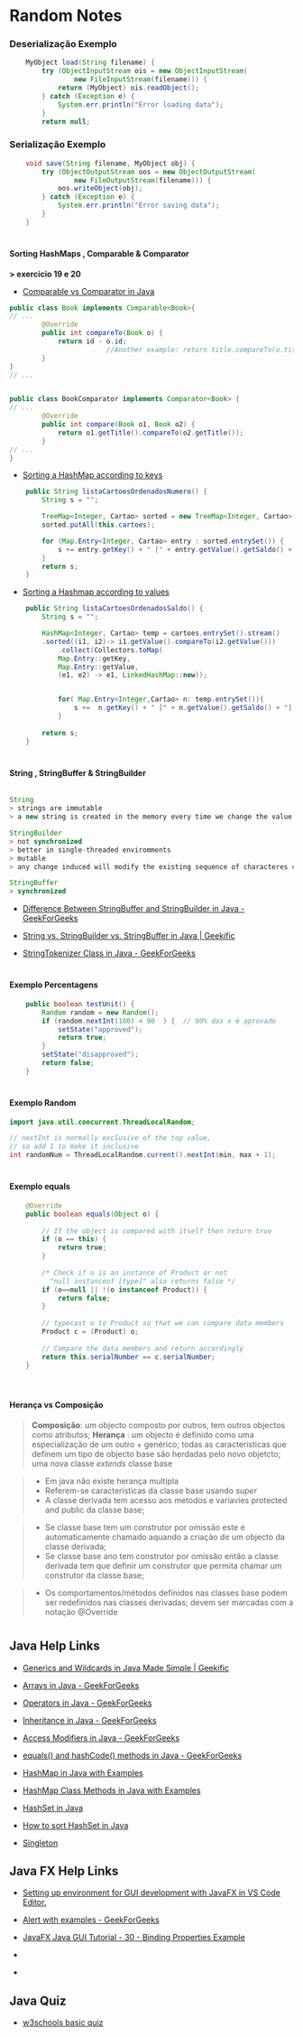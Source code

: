 # Random Notes 

### Deserialização Exemplo
``` java
    MyObject load(String filename) {
        try (ObjectInputStream ois = new ObjectInputStream(
                new FileInputStream(filename))) {
            return (MyObject) ois.readObject();
        } catch (Exception e) {
            System.err.println("Error loading data");
        }
        return null;
``` 

### Serialização Exemplo
``` java
    void save(String filename, MyObject obj) {
        try (ObjectOutputStream oos = new ObjectOutputStream(
                new FileOutputStream(filename))) {
            oos.writeObject(obj);
        } catch (Exception e) {
            System.err.println("Error saving data");
        }
    }
``` 


#

#### Sorting  HashMaps , Comparable & Comparator 
**> exercicio 19 e 20**

- [ Comparable vs Comparator in Java ](https://www.geeksforgeeks.org/comparable-vs-comparator-in-java/)

``` java
public class Book implements Comparable<Book>{
// ...
        @Override
        public int compareTo(Book o) {
            return id - o.id;
                        //Another example: return title.compareTo(o.title);
        }
}
// ...
``` 


``` java

public class BookComparator implements Comparator<Book> {
// ...
        @Override
        public int compare(Book o1, Book o2) {
            return o1.getTitle().compareTo(o2.getTitle());
        }
// ...
}
``` 

- [ Sorting a HashMap according to keys  ](https://www.geeksforgeeks.org/sorting-hashmap-according-key-value-java/)
``` java
    public String listaCartoesOrdenadosNumero() {
        String s = "";

        TreeMap<Integer, Cartao> sorted = new TreeMap<Integer, Cartao>();
        sorted.putAll(this.cartoes);

        for (Map.Entry<Integer, Cartao> entry : sorted.entrySet()) {
            s += entry.getKey() + " [" + entry.getValue().getSaldo() + "] \n";
        }
        return s;
    }
``` 


- [ Sorting a Hashmap according to values ](https://www.geeksforgeeks.org/sorting-a-hashmap-according-to-values/ )
``` java
    public String listaCartoesOrdenadosSaldo() {
        String s = "";

        HashMap<Integer, Cartao> temp = cartoes.entrySet().stream()
        .sorted((i1, i2)-> i1.getValue().compareTo(i2.getValue()))
            .collect(Collectors.toMap(
            Map.Entry::getKey,
            Map.Entry::getValue,
            (e1, e2) -> e1, LinkedHashMap::new));


            for( Map.Entry<Integer,Cartao> n: temp.entrySet()){
                s +=  n.getKey() + " [" + n.getValue().getSaldo() + "] \n";
            }
       
        return s;
    }
```

#

#### String , StringBuffer & StringBuilder 


``` java

String 
> strings are immutable
> a new string is created in the memory every time we change the value of the string

StringBuilder 
> not synchronized 
> better in single-threaded enviromments
> mutable
> any change induced will modify the existing sequence of characteres created in the memory 

StringBuffer
> synchronized 


``` 

 - [ Difference Between StringBuffer and StringBuilder in Java -  GeekForGeeks ](https://www.geeksforgeeks.org/difference-between-stringbuffer-and-stringbuilder-in-java/?ref=rp)

 - [ String vs. StringBuilder vs. StringBuffer in Java  | Geekific  ](https://www.youtube.com/watch?v=_drNcLWgUlE&ab_channel=Geekific)

  - [ StringTokenizer Class in Java  -  GeekForGeeks ]( https://www.geeksforgeeks.org/stringtokenizer-class-in-java/ )

#

#### Exemplo Percentagens 

``` java
    public boolean testUnit() {
        Random random = new Random();
        if (random.nextInt(100) < 90  ) {  // 90% das x é aprovado
            setState("approved");
            return true;
        }
        setState("disapproved");
        return false;
    }

``` 
#

#### Exemplo Random 
``` java
import java.util.concurrent.ThreadLocalRandom;

// nextInt is normally exclusive of the top value,
// so add 1 to make it inclusive
int randomNum = ThreadLocalRandom.current().nextInt(min, max + 1);
``` 


#

#### Exemplo equals

``` java
    @Override
    public boolean equals(Object o) {
 
        // If the object is compared with itself then return true 
        if (o == this) {
            return true;
        }
 
        /* Check if o is an instance of Product or not
          "null instanceof [type]" also returns false */
        if (o==null || !(o instanceof Product)) {
            return false;
        }
         
        // typecast o to Product so that we can compare data members
        Product c = (Product) o;
         
        // Compare the data members and return accordingly
        return this.serialNumber == c.serialNumber;
    }
  
  ``` 





#

  #### Herança vs Composição 

  > **Composição**: um objecto composto por outros, tem outros objectos como atributos;
  > **Herança** : um objecto é definido como uma especialização de um outro + genérico; todas as caracteristicas que definem um tipo de objecto base são herdadas pelo novo objetcto; uma nova classe *extends* classe base

  > - Em java não existe herança multipla
  > - Referem-se caracteristicas da classe base usando *super*
  > - A classe derivada tem acesso aos metodos e variavies protected and public da classe base;

  > - Se classe base tem um construtor por omissão este é automaticamente chamado aquando a criação de um objecto da classe derivada;
  > - Se classe base ano tem construtor por omissão então a classe derivada tem que definir um construtor que permita chamar um construtor da classe base;

  > - Os comportamentos/métodos definidos nas classes base podem ser redefinidos nas classes derivadas; devem ser marcadas com a notação @Override 

  #




## Java Help Links 

 - [ Generics and Wildcards in Java Made Simple | Geekific ](https://www.youtube.com/watch?v=vqjA6dqugq8&ab_channel=Geekific/)

 - [ Arrays in Java -  GeekForGeeks ](https://www.geeksforgeeks.org/arrays-in-java/)

 - [ Operators in Java  -  GeekForGeeks ](https://www.geeksforgeeks.org/operators-in-java/)

 - [ Inheritance in Java  -  GeekForGeeks ](https://www.geeksforgeeks.org/inheritance-in-java/)

  - [ Access Modifiers in Java -  GeekForGeeks  ]( https://www.geeksforgeeks.org/access-modifiers-java/ )

  - [ equals() and hashCode() methods in Java  -  GeekForGeeks ](https://www.geeksforgeeks.org/equals-hashcode-methods-java/)

 - [ HashMap in Java with Examples ]( https://www.geeksforgeeks.org/java-util-hashmap-in-java-with-examples/)

- [ HashMap Class Methods in Java with Examples ]( https://www.geeksforgeeks.org/hashmap-class-methods-java-examples-set-1-put-get-isempty-size/?ref=rp )

- [ HashSet in Java ]( https://www.geeksforgeeks.org/hashset-in-java/ )

- [ How to sort HashSet in Java ](https://www.geeksforgeeks.org/how-to-sort-hashset-in-java/ )

- [ Singleton ](https://www.geeksforgeeks.org/singleton-class-java/)

## Java FX Help Links

- [ Setting up environment for GUI development with JavaFX in VS Code Editor.   ](https://www.youtube.com/watch?v=UzPFlpSrGI8&ab_channel=Innovator )

- [  Alert with examples -  GeekForGeeks ](https://www.geeksforgeeks.org/javafx-alert-with-examples/ )

- [ JavaFX Java GUI Tutorial - 30 - Binding Properties Example ]( https://www.youtube.com/watch?v=6Zi2L0kHSx4&ab_channel=thenewboston )


- [  ]( )

- [  ]( )


## Java Quiz 

- [ w3schools basic quiz ]( https://www.w3schools.com/quiztest/quiztest.asp?qtest=JAVA )